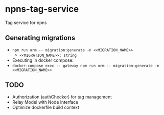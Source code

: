 # npns-tag-service
Tag service for npns

## Generating migrations
* `npm run orm -- migration:generate -n <<MIGRATION_NAME>>`
  * `<<MIGRATION_NAME>>: string`
* Executing in docker compose:
* `docker-compose exec -- gateway npm run orm -- migration:generate -n <<MIGRATION_NAME>>`

## TODO
* Authorization (authChecker) for tag management
* Relay Model with Node interface
* Optimize dockerfile build context
